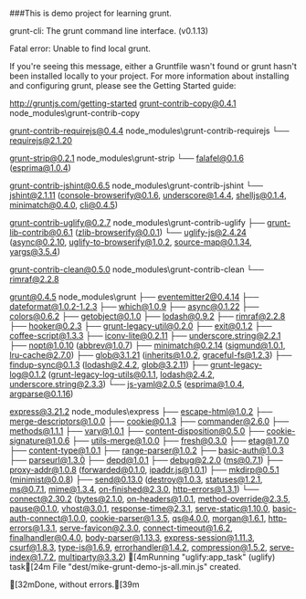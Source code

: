 ###This is demo project for learning grunt.


grunt-cli: The grunt command line interface. (v0.1.13)

Fatal error: Unable to find local grunt.

If you're seeing this message, either a Gruntfile wasn't found or grunt
hasn't been installed locally to your project. For more information about
installing and configuring grunt, please see the Getting Started guide:

http://gruntjs.com/getting-started
grunt-contrib-copy@0.4.1 node_modules\grunt-contrib-copy

grunt-contrib-requirejs@0.4.4 node_modules\grunt-contrib-requirejs
└── requirejs@2.1.20

grunt-strip@0.2.1 node_modules\grunt-strip
└── falafel@0.1.6 (esprima@1.0.4)

grunt-contrib-jshint@0.6.5 node_modules\grunt-contrib-jshint
└── jshint@2.1.11 (console-browserify@0.1.6, underscore@1.4.4, shelljs@0.1.4, minimatch@0.4.0, cli@0.4.5)

grunt-contrib-uglify@0.2.7 node_modules\grunt-contrib-uglify
├── grunt-lib-contrib@0.6.1 (zlib-browserify@0.0.1)
└── uglify-js@2.4.24 (async@0.2.10, uglify-to-browserify@1.0.2, source-map@0.1.34, yargs@3.5.4)

grunt-contrib-clean@0.5.0 node_modules\grunt-contrib-clean
└── rimraf@2.2.8

grunt@0.4.5 node_modules\grunt
├── eventemitter2@0.4.14
├── dateformat@1.0.2-1.2.3
├── which@1.0.9
├── async@0.1.22
├── colors@0.6.2
├── getobject@0.1.0
├── lodash@0.9.2
├── rimraf@2.2.8
├── hooker@0.2.3
├── grunt-legacy-util@0.2.0
├── exit@0.1.2
├── coffee-script@1.3.3
├── iconv-lite@0.2.11
├── underscore.string@2.2.1
├── nopt@1.0.10 (abbrev@1.0.7)
├── minimatch@0.2.14 (sigmund@1.0.1, lru-cache@2.7.0)
├── glob@3.1.21 (inherits@1.0.2, graceful-fs@1.2.3)
├── findup-sync@0.1.3 (lodash@2.4.2, glob@3.2.11)
├── grunt-legacy-log@0.1.2 (grunt-legacy-log-utils@0.1.1, lodash@2.4.2, underscore.string@2.3.3)
└── js-yaml@2.0.5 (esprima@1.0.4, argparse@0.1.16)

express@3.21.2 node_modules\express
├── escape-html@1.0.2
├── merge-descriptors@1.0.0
├── cookie@0.1.3
├── commander@2.6.0
├── methods@1.1.1
├── vary@1.0.1
├── content-disposition@0.5.0
├── cookie-signature@1.0.6
├── utils-merge@1.0.0
├── fresh@0.3.0
├── etag@1.7.0
├── content-type@1.0.1
├── range-parser@1.0.2
├── basic-auth@1.0.3
├── parseurl@1.3.0
├── depd@1.0.1
├── debug@2.2.0 (ms@0.7.1)
├── proxy-addr@1.0.8 (forwarded@0.1.0, ipaddr.js@1.0.1)
├── mkdirp@0.5.1 (minimist@0.0.8)
├── send@0.13.0 (destroy@1.0.3, statuses@1.2.1, ms@0.7.1, mime@1.3.4, on-finished@2.3.0, http-errors@1.3.1)
└── connect@2.30.2 (bytes@2.1.0, on-headers@1.0.1, method-override@2.3.5, pause@0.1.0, vhost@3.0.1, response-time@2.3.1, serve-static@1.10.0, basic-auth-connect@1.0.0, cookie-parser@1.3.5, qs@4.0.0, morgan@1.6.1, http-errors@1.3.1, serve-favicon@2.3.0, connect-timeout@1.6.2, finalhandler@0.4.0, body-parser@1.13.3, express-session@1.11.3, csurf@1.8.3, type-is@1.6.9, errorhandler@1.4.2, compression@1.5.2, serve-index@1.7.2, multiparty@3.3.2)
[4mRunning "uglify:app_task" (uglify) task[24m
File "dest/mike-grunt-demo-js-all.min.js" created.

[32mDone, without errors.[39m
